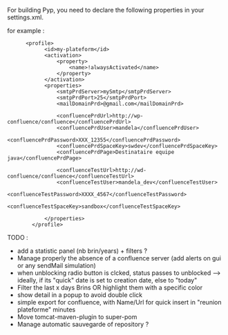 For building Pyp, you need to declare the following properties in your settings.xml.

for example :
```
	  <profile>
            <id>my-plateform</id>
            <activation>
                <property>
                    <name>!alwaysActivated</name>
                </property>
            </activation>
            <properties>
                <smtpPrdServer>mySmtp</smtpPrdServer>
                <smtpPrdPort>25</smtpPrdPort>
                <mailDomainPrd>@gmail.com</mailDomainPrd>

                <confluencePrdUrl>http://wp-confluence/confluence</confluencePrdUrl>
                <confluencePrdUser>mandela</confluencePrdUser>
                <confluencePrdPassword>XXX_12355</confluencePrdPassword>
                <confluencePrdSpaceKey>swdev</confluencePrdSpaceKey>
                <confluencePrdPage>Destinataire equipe java</confluencePrdPage>
				
				<confluenceTestUrl>http://wd-confluence/confluence</confluenceTestUrl>
				<confluenceTestUser>mandela_dev</confluenceTestUser>
				<confluenceTestPassword>XXXX_4567</confluenceTestPassword>
				<confluenceTestSpaceKey>sandbox</confluenceTestSpaceKey>

            </properties>
        </profile>
```

TODO :
* add a statistic panel (nb brin/years) + filters ?
* Manage properly the absence of a confluence server (add alerts on gui or any sendMail simulation)
* when unblocking radio button is clcked, status passes to unblocked
  --> ideally, if its "quick" date is set to creation date, else to "today"
* Filter the last x days Brins OR highlight them with a specific color
* show detail in a popup to avoid double click
* simple export for confluence, with Name/Url for quick insert in "reunion plateforme" minutes
* Move tomcat-maven-plugin to super-pom
* Manage automatic sauvegarde of repository ?